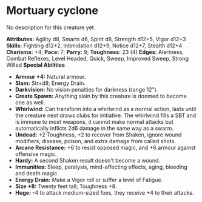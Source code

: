 # Mortuary cyclone

No description for this creature yet.

**Attributes:** Agility d8, Smarts d6, Spirit d8, Strength d12+5, Vigor
d12+3
**Skills:** Fighting d12+2, Intimidation d12+9, Notice d12+7, Stealth
d12+4
**Charisma:** +4; **Pace:** 7; **Parry:** 9; **Toughness:** 23 (4)
**Edges:** Alertness, Combat Reflexes, Level Headed, Quick, Sweep,
Improved Sweep, Strong Willed
**Special Abilities**

- **Armour +4:** Natural armour.
- **Slam:** Str+d8; Energy Drain.
- **Darkvision:** No vision penalties for darkness (range 12").
- **Create Spawn:** Anything slain by this creature is doomed to become
one as well.
- **Whirlwind:** Can transform into a whirlwind as a normal action,
lasts until the creature next draws clubs for initiative. The whirlwind
fills a SBT and is immune to most weapons, it cannot make normal attacks
but automatically inflicts 2d6 damage in the same way as a swarm.
- **Undead:** +2 Toughness, +2 to recover from Shaken, ignore wound
modifiers, disease, poison, and extra damage from called shots.
- **Arcane Resistance:** +6 to resist opposed magic, and +6 armour
against offensive magic.
- **Hardy:** A second Shaken result doesn't become a wound.
- **Immunities:** Sleep, paralysis, mind-affecting effects, aging,
bleeding and death magic.
- **Energy Drain:** Make a Vigor roll or suffer a level of Fatigue.
- **Size +8:** Twenty feet tall; Toughness +8.
- **Huge:** -4 to attack medium-sized foes, they receive +4 to their
attacks.
